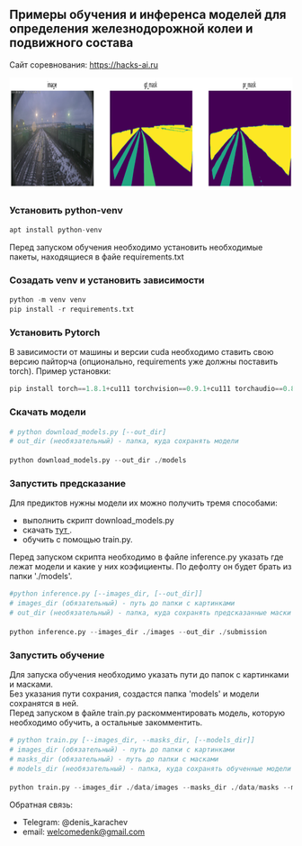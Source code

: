 ## Примеры обучения и инференса моделей для определения железнодорожной колеи и подвижного состава
Сайт соревнования: https://hacks-ai.ru  
  
<p>
<img src="example.png" width="1200" height="200" title="Current cutmix"/> 
</p>
  
### Установить python-venv
```python
apt install python-venv
```

Перед запуском обучения необходимо установить необходимые пакеты, находящиеся в файе requirements.txt 
### Созадать venv и установить зависимости
```python
python -m venv venv
pip install -r requirements.txt
```

### Установить Pytorch
В зависимости от машины и версии cuda необходимо ставить свою версию пайторча (опционально, requirements уже должны поставить torch).
Пример установки:
```python
pip install torch==1.8.1+cu111 torchvision==0.9.1+cu111 torchaudio==0.8.1 -f https://download.pytorch.org/whl/torch_stable.html
```

### Скачать модели
```python
# python download_models.py [--out_dir]
# out_dir (необязательный) - папка, куда сохранять модели

python download_models.py --out_dir ./models
```
  
### Запустить предсказание
Для предиктов нужны модели их можно получить тремя способами:
  - выполнить скрипт download_models.py
  - скачать <a href="https://drive.google.com/drive/folders/1nA6xeQDMK_Ari8koZ8gS33p3RWAYeGuw?usp=sharing"> тут </a>.
  - обучить с помощью train.py.

Перед запуском скрипта необходимо в файле inference.py указать где лежат модели и какие у них коэфициенты. По дефолту он будет брать из папки './models'.

```python
#python inference.py [--images_dir, [--out_dir]]
# images_dir (обязательный) - путь до папки с картинками
# out_dir (необязательный) - папка, куда сохранять предсказанные маски
  
python inference.py --images_dir ./images --out_dir ./submission
```
  
### Запустить обучение
Для запуска обучения необходимо указать пути до папок с картинками и масками.  
Без указания пути сохрания, создастся папка 'models' и модели сохранятся в ней.   
Перед запуском в файле train.py раскомментировать модель, которую необходимо обучить, а остальные закомментить.

```python
# python train.py [--images_dir, --masks_dir, [--models_dir]]
# images_dir (обязательный) - путь до папки с картинками
# masks_dir (обязательный) - путь до папки с масками
# models_dir (необязательный) - папка, куда сохранять обученные модели

python train.py --images_dir ./data/images --masks_dir ./data/masks --models_dir ./models
```  

Обратная связь:  
  - Telegram: @denis_karachev
  - email: welcomedenk@gmail.com

